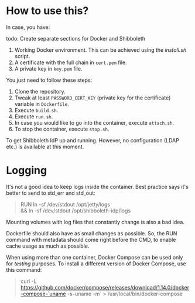 # How to use this?

In case, you have:

todo: Create separate sections for Docker and Shibboleth

1. Working Docker environment. This can be achieved using the *install.sh* script.
2. A certificate with the full chain in `cert.pem` file.
3. A private key in `key.pem` file.

You just need to follow these steps:

1. Clone the repository.
2. Tweak at least `PASSWORD_CERT_KEY` (private key for the certificate) variable in `Dockerfile`.
3. Execute `build.sh`.
4. Execute `run.sh`.
5. In case you would like to go into the container, execute `attach.sh`.
6. To stop the container, execute `stop.sh`.

To get Shibboleth IdP up and running. However, no configuration (LDAP etc.) is available at this moment.


# Logging #

It's not a good idea to keep logs inside the container. Best practice says it's better to send to std_err and std_out:

> RUN ln -sf /dev/stdout  /opt/jetty/logs \
        && ln -sf /dev/stdout /opt/shibboleth-idp/logs

Mounting volumes with log files that constantly change is also a bad idea.

Dockerfile should also have as small changes as possible. So, the RUN command with metadata should come right before
the CMD, to enable cache usage as much as possible.

When using more than one container, Docker Compose can be used only for *testing* purposes. To install a different
version of Docker Compose, use this command:

> curl -L https://github.com/docker/compose/releases/download/1.14.0/docker-compose-`uname -s`-`uname -m` > /usr/local/bin/docker-compose
